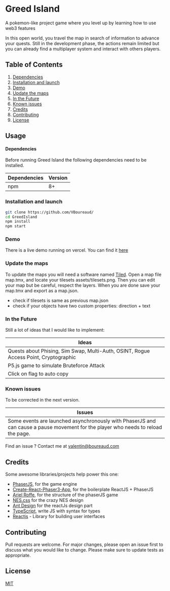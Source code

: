 # Greed Island

A pokemon-like project game where you level up by learning how to use web3 features

In this open world, you travel the map in search of information to advance your quests. Still in the development phase, the actions remain limited but you can already find a multiplayer system and interact with others players.

## Table of Contents

1. [Dependencies](#dependencies)
3. [Installation and launch](#installation-and-launch)
6. [Demo](#demo)
8. [Update the maps](#update-map)
7. [In the Future](#in-the-future)
8. [Known issues](#known-issues)
8. [Credits](#credits)
9. [Contributing](#contributing)
10. [License](#license)

## Usage

#### Dependencies

Before running Greed Island the following dependencies need to be installed.

| Dependencies | Version |
| ------------ | ------- |
| npm          | 8+      |

### Installation and launch

```bash
git clone https://github.com/VBoureaud/
cd GreedIsland
npm install
npm start
```

### Demo

There is a live demo running on vercel.
You can find it [here](https://gitlab.com/lindwoodcaroll/grdisld)

### Update the maps

To update the maps you will need a software named [Tiled](https://www.mapeditor.org).
Open a map file map.tmx, and locate your tilesets assets/tilesets.png.
Then you can edit your map but be careful, respect the layers.
When you are done save your map.tmx and export as a map.json.

+ check if tilesets is same as previous map.json
+ check if your objects have two custom properties: direction + text

### In the Future

Still a lot of ideas that I would like to implement:

| Ideas        |
|--------------|
| Quests about Phising, Sim Swap, Multi-Auth, OSINT, Rogue Access Point, Cryptographic |
| P5.js game to simulate Bruteforce Attack |
| Click on flag to auto copy |

### Known issues

To be corrected in the next version.

| Issues       |
|--------------|
| Some events are launched asynchronously with PhaserJS and can cause a pause movement for the player who needs to reload the page.  |

Find an issue ? Contact me at <valentin@boureaud.com>

## Credits

Some awesome libraries/projects help power this one:

+ [PhaserJS](https://github.com/phaserjs/phaser), for the game engine
+ [Create-React-Phaser3-App](https://github.com/kevinshen56714/create-react-phaser3-app), for the boilerplate ReactJS + PhaserJS
+ [Ariel Roffe](https://arielroffe.quest), for the structure of the phaserJS game
+ [NES.css](https://nostalgic-css.github.io/NES.css) for the crazy NES design
+ [Ant Design](https://github.com/ant-design/ant-design) for the reactJs design part
+ [TypeScript](https://www.typescriptlang.org/), write JS with syntax for types
+ [Reactjs](https://reactjs.org) - Library for building user interfaces

## Contributing

Pull requests are welcome. For major changes, please open an issue first to discuss what you would like to change.
Please make sure to update tests as appropriate.

## License

[MIT](https://choosealicense.com/licenses/mit/)

##

